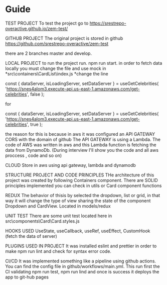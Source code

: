 
# Guide


TEST PROJECT
To test the project go to
https://srestrepo-overactive.github.io/zem-test/


GITHUB PROJECT
The original project is stored in github
https://github.com/srestrepo-overactive/zem-test

there are 2 branches
master and develop.


LOCAL PROJECT
to run the project run.
npm run start.
in order to fetch data locally you must change the file and use mock in
*src\containers\CardList\index.js
*change the line   

const { dataServer, isLoadingServer, setDataServer } = useGetCelebrities(
    'https://snes4alom3.execute-api.us-east-1.amazonaws.com/get-celebrities',
    false
  );

for 

const { dataServer, isLoadingServer, setDataServer } = useGetCelebrities(
'https://snes4alom3.execute-api.us-east-1.amazonaws.com/get-celebrities',
true
);


the reason for this is because in aws it was configured an API GATEWAY  CORS with the domain of github
The API GATEWAY is using a Lambda. The code of AWS was written in aws and this Lambda function is fetching
the data from DynamoDb. (During interview I'll show you the code and all aws proccess , code and so on)


CLOUD
Store in aws using api gateway, lambda and dynamodb

STRUCTURE PROJECT AND CODE PRINCIPLES
THe architecture of this project was created by following Containers component. There are SOLID principles 
implemented you can check in utils  or Card component functions

REDUX
The behavior of thisis by selected the dropdown, list or grid, in that way it will change the type of view
sharing the state of the component Dropdown and CardView. Located in models/redux

UNIT TEST
There are some unit test located here in src\components\Card\Card.styles.js


HOOKS USED
UseState, useCallback, useRef, useEffect, CustomHook (fetch the data of server)


PLUGINS USED IN PROJECT
It was installed eslint and prettier in order to make npm run lint and check for syntax error code.


CI/CD
It was implemented something like a pipeline using github actions. 
You can find the config file in github/workflows/main.yml.
This run first the CI validating npm run test, npm run lind and once is success it deploys
the app to git-hub pages


